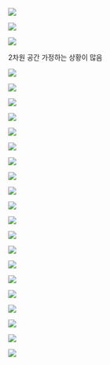 ![](C:\Users\Wook\AppData\Roaming\marktext\images\2022-07-26-06-44-04-image.png)

![](C:\Users\Wook\AppData\Roaming\marktext\images\2022-07-26-06-44-53-image.png)

![](C:\Users\Wook\AppData\Roaming\marktext\images\2022-07-26-06-47-26-image.png)

2차원 공간 가정하는 상황이 많음

![](C:\Users\Wook\AppData\Roaming\marktext\images\2022-07-26-06-50-08-image.png)

![](C:\Users\Wook\AppData\Roaming\marktext\images\2022-07-26-06-50-55-image.png)

![](C:\Users\Wook\AppData\Roaming\marktext\images\2022-07-26-06-52-26-image.png)

![](C:\Users\Wook\AppData\Roaming\marktext\images\2022-07-26-06-52-59-image.png)

![](C:\Users\Wook\AppData\Roaming\marktext\images\2022-07-26-06-53-25-image.png)

![](C:\Users\Wook\AppData\Roaming\marktext\images\2022-07-26-06-54-30-image.png)

![](C:\Users\Wook\AppData\Roaming\marktext\images\2022-07-26-06-56-59-image.png)

![](C:\Users\Wook\AppData\Roaming\marktext\images\2022-07-26-06-57-51-image.png)

![](C:\Users\Wook\AppData\Roaming\marktext\images\2022-07-26-06-58-44-image.png)

![](C:\Users\Wook\AppData\Roaming\marktext\images\2022-07-26-06-59-48-image.png)

![](C:\Users\Wook\AppData\Roaming\marktext\images\2022-07-26-07-02-44-image.png)

![](C:\Users\Wook\AppData\Roaming\marktext\images\2022-07-26-07-03-11-image.png)

![](C:\Users\Wook\AppData\Roaming\marktext\images\2022-07-26-07-04-10-image.png)

![](C:\Users\Wook\AppData\Roaming\marktext\images\2022-07-26-07-04-17-image.png)

![](C:\Users\Wook\AppData\Roaming\marktext\images\2022-07-26-07-04-40-image.png)

![](C:\Users\Wook\AppData\Roaming\marktext\images\2022-07-26-07-06-37-image.png)

![](C:\Users\Wook\AppData\Roaming\marktext\images\2022-07-26-07-07-00-image.png)

![](C:\Users\Wook\AppData\Roaming\marktext\images\2022-07-26-07-07-57-image.png)

![](C:\Users\Wook\AppData\Roaming\marktext\images\2022-07-26-07-08-13-image.png)

![](C:\Users\Wook\AppData\Roaming\marktext\images\2022-07-26-07-08-50-image.png)
